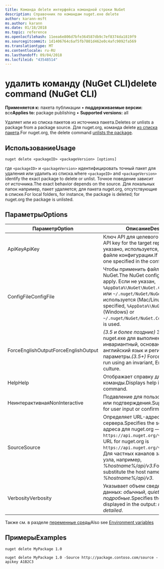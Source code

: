 ```yaml
---
title: Команда delete интерфейса командной строки NuGet
description: Справочник по командам nuget.exe delete
author: karann-msft
ms.author: karann
ms.date: 01/18/2018
ms.topic: reference
ms.openlocfilehash: 11eea6e806d7bfe364587db9c7ef8374da1819f9
ms.sourcegitcommit: 1d1406764c6af5fb7801d462e0c4afc9092fa569
ms.translationtype: MT
ms.contentlocale: ru-RU
ms.lasthandoff: 09/04/2018
ms.locfileid: "43548514"
---
```

# <a name="delete-command-nuget-cli"></a><span data-ttu-id="8024d-103">удалить команду (NuGet CLI)</span><span class="sxs-lookup"><span data-stu-id="8024d-103">delete command (NuGet CLI)</span></span>

<span data-ttu-id="8024d-104">**Применяется к:** пакета публикации &bullet; **поддерживаемые версии:** все</span><span class="sxs-lookup"><span data-stu-id="8024d-104">**Applies to:** package publishing &bullet; **Supported versions:** all</span></span>

<span data-ttu-id="8024d-105">Удаляет или из списка пакетов из источника пакета.</span><span class="sxs-lookup"><span data-stu-id="8024d-105">Deletes or unlists a package from a package source.</span></span> <span data-ttu-id="8024d-106">Для nuget.org, команда delete [из списка пакета](../policies/deleting-packages.md).</span><span class="sxs-lookup"><span data-stu-id="8024d-106">For nuget.org, the delete command [unlists the package](../policies/deleting-packages.md).</span></span>

## <a name="usage"></a><span data-ttu-id="8024d-107">Использование</span><span class="sxs-lookup"><span data-stu-id="8024d-107">Usage</span></span>

```cli
nuget delete <packageID> <packageVersion> [options]
```

<span data-ttu-id="8024d-108">где `<packageID>` и `<packageVersion>` идентифицировать точный пакет для удаления или удалить из списка.</span><span class="sxs-lookup"><span data-stu-id="8024d-108">where `<packageID>` and `<packageVersion>` identify the exact package to delete or unlist.</span></span> <span data-ttu-id="8024d-109">Точное поведение зависит от источника.</span><span class="sxs-lookup"><span data-stu-id="8024d-109">The exact behavior depends on the source.</span></span> <span data-ttu-id="8024d-110">Для локальных папок например, пакет удаляется; для пакета nuget.org, отсутствующие в списке.</span><span class="sxs-lookup"><span data-stu-id="8024d-110">For local folders, for instance, the package is deleted; for nuget.org the package is unlisted.</span></span>

## <a name="options"></a><span data-ttu-id="8024d-111">Параметры</span><span class="sxs-lookup"><span data-stu-id="8024d-111">Options</span></span>

| <span data-ttu-id="8024d-112">Параметр</span><span class="sxs-lookup"><span data-stu-id="8024d-112">Option</span></span> | <span data-ttu-id="8024d-113">Описание</span><span class="sxs-lookup"><span data-stu-id="8024d-113">Description</span></span> |
| --- | --- |
| <span data-ttu-id="8024d-114">ApiKey</span><span class="sxs-lookup"><span data-stu-id="8024d-114">ApiKey</span></span> | <span data-ttu-id="8024d-115">Ключ API для целевого репозитория.</span><span class="sxs-lookup"><span data-stu-id="8024d-115">The API key for the target repository.</span></span> <span data-ttu-id="8024d-116">Если не указано, используется, указанную в файле конфигурации.</span><span class="sxs-lookup"><span data-stu-id="8024d-116">If not present, the one specified in the config file is used.</span></span> |
| <span data-ttu-id="8024d-117">ConfigFile</span><span class="sxs-lookup"><span data-stu-id="8024d-117">ConfigFile</span></span> | <span data-ttu-id="8024d-118">Чтобы применить файл конфигурации NuGet.</span><span class="sxs-lookup"><span data-stu-id="8024d-118">The NuGet configuration file to apply.</span></span> <span data-ttu-id="8024d-119">Если не указан, `%AppData%\NuGet\NuGet.Config` (Windows) или `~/.nuget/NuGet/NuGet.Config` используется (Mac/Linux).</span><span class="sxs-lookup"><span data-stu-id="8024d-119">If not specified, `%AppData%\NuGet\NuGet.Config` (Windows) or `~/.nuget/NuGet/NuGet.Config` (Mac/Linux) is used.</span></span>|
| <span data-ttu-id="8024d-120">ForceEnglishOutput</span><span class="sxs-lookup"><span data-stu-id="8024d-120">ForceEnglishOutput</span></span> | <span data-ttu-id="8024d-121">*(3.5 и более поздние)*  Заставляет nuget.exe для выполнения с помощью инвариантный, основанное на английский язык и региональные параметры.</span><span class="sxs-lookup"><span data-stu-id="8024d-121">*(3.5+)* Forces nuget.exe to run using an invariant, English-based culture.</span></span> |
| <span data-ttu-id="8024d-122">Help</span><span class="sxs-lookup"><span data-stu-id="8024d-122">Help</span></span> | <span data-ttu-id="8024d-123">Отображает справку для команды.</span><span class="sxs-lookup"><span data-stu-id="8024d-123">Displays help information for the command.</span></span> |
| <span data-ttu-id="8024d-124">Неинтерактивная</span><span class="sxs-lookup"><span data-stu-id="8024d-124">NonInteractive</span></span> | <span data-ttu-id="8024d-125">Подавление для пользователя данные или подтверждения.</span><span class="sxs-lookup"><span data-stu-id="8024d-125">Suppresses prompts for user input or confirmations.</span></span> |
| <span data-ttu-id="8024d-126">Source</span><span class="sxs-lookup"><span data-stu-id="8024d-126">Source</span></span> | <span data-ttu-id="8024d-127">Определяет URL-адрес сервера.</span><span class="sxs-lookup"><span data-stu-id="8024d-127">Specifies the server URL.</span></span> <span data-ttu-id="8024d-128">URL-адреса для nuget.org — `https://api.nuget.org/v3/index.json`.</span><span class="sxs-lookup"><span data-stu-id="8024d-128">The URL for nuget.org is `https://api.nuget.org/v3/index.json`.</span></span> <span data-ttu-id="8024d-129">Для частных каналов замените имя узла, например, *%hostname%/api/v3*.</span><span class="sxs-lookup"><span data-stu-id="8024d-129">For private feeds, substitute the host name, for example, *%hostname%/api/v3*.</span></span> |
| <span data-ttu-id="8024d-130">Verbosity</span><span class="sxs-lookup"><span data-stu-id="8024d-130">Verbosity</span></span> | <span data-ttu-id="8024d-131">Указывает объем сведений, в выходных данных: *обычный*, *quiet*, *подробные*.</span><span class="sxs-lookup"><span data-stu-id="8024d-131">Specifies the amount of detail displayed in the output: *normal*, *quiet*, *detailed*.</span></span> |

<span data-ttu-id="8024d-132">Также см. в разделе [переменные среды](cli-ref-environment-variables.md)</span><span class="sxs-lookup"><span data-stu-id="8024d-132">Also see [Environment variables](cli-ref-environment-variables.md)</span></span>

## <a name="examples"></a><span data-ttu-id="8024d-133">Примеры</span><span class="sxs-lookup"><span data-stu-id="8024d-133">Examples</span></span>

```cli
nuget delete MyPackage 1.0

nuget delete MyPackage 1.0 -Source http://package.contoso.com/source -apikey A1B2C3
```
